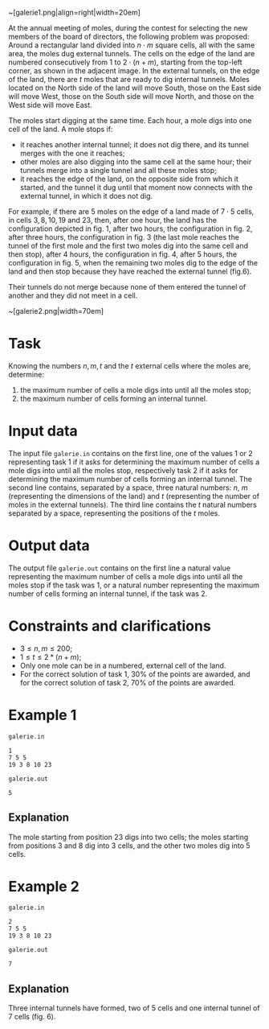 ~[galerie1.png|align=right|width=20em]

At the annual meeting of moles, during the contest for selecting the new members of the board of directors, the following problem was proposed: Around a rectangular land divided into $n \cdot m$ square cells, all with the same area, the moles dug external tunnels. The cells on the edge of the land are numbered consecutively from $1$ to $2 \cdot (n+m)$, starting from the top-left corner, as shown in the adjacent image. In the external tunnels, on the edge of the land, there are $t$ moles that are ready to dig internal tunnels. Moles located on the North side of the land will move South, those on the East side will move West, those on the South side will move North, and those on the West side will move East.

The moles start digging at the same time. Each hour, a mole digs into one cell of the land. A mole stops if:

* it reaches another internal tunnel; it does not dig there, and its tunnel merges with the one it reaches;
* other moles are also digging into the same cell at the same hour; their tunnels merge into a single tunnel and all these moles stop;
* it reaches the edge of the land, on the opposite side from which it started, and the tunnel it dug until that moment now connects with the external tunnel, in which it does not dig.

For example, if there are $5$ moles on the edge of a land made of $7 \cdot 5$ cells, in cells $3,8,10,19$ and $23$, then, after one hour, the land has the configuration depicted in fig. $1$, after two hours, the configuration in fig. $2$, after three hours, the configuration in fig. $3$ (the last mole reaches the tunnel of the first mole and the first two moles dig into the same cell and then stop), after $4$ hours, the configuration in fig. $4$, after $5$ hours, the configuration in fig. $5$, when the remaining two moles dig to the edge of the land and then stop because they have reached the external tunnel (fig.6).

Their tunnels do not merge because none of them entered the tunnel of another and they did not meet in a cell.

~[galerie2.png|width=70em]

# Task

Knowing the numbers $n, m, t$ and the $t$ external cells where the moles are, determine:
1. the maximum number of cells a mole digs into until all the moles stop;
2. the maximum number of cells forming an internal tunnel.

# Input data

The input file `galerie.in` contains on the first line, one of the values $1$ or $2$ representing task $1$ if it asks for determining the maximum number of cells a mole digs into until all the moles stop, respectively task $2$ if it asks for determining the maximum number of cells forming an internal tunnel.
The second line contains, separated by a space, three natural numbers: $n$, $m$ (representing the dimensions of the land) and $t$ (representing the number of moles in the external tunnels).
The third line contains the $t$ natural numbers separated by a space, representing the positions of the $t$ moles.

# Output data

The output file `galerie.out` contains on the first line a natural value representing the maximum number of cells a mole digs into until all the moles stop if the task was $1$, or a natural number representing the maximum number of cells forming an internal tunnel, if the task was $2$.

# Constraints and clarifications

* $3 \leq n,m \leq 200$;
* $1 \leq t \leq 2*(n+m)$;
* Only one mole can be in a numbered, external cell of the land.
* For the correct solution of task $1$, $30$\% of the points are awarded, and for the correct solution of task $2$, $70$\% of the points are awarded.

# Example 1

`galerie.in`
```
1
7 5 5
19 3 8 10 23
```

`galerie.out`
```
5
```

## Explanation

The mole starting from position $23$ digs into two cells; the moles starting from positions $3$ and $8$ dig into $3$ cells, and the other two moles dig into $5$ cells.

# Example 2

`galerie.in`
```
2
7 5 5
19 3 8 10 23
```

`galerie.out`
```
7
```

## Explanation

Three internal tunnels have formed, two of $5$ cells and one internal tunnel of $7$ cells (fig. $6$).